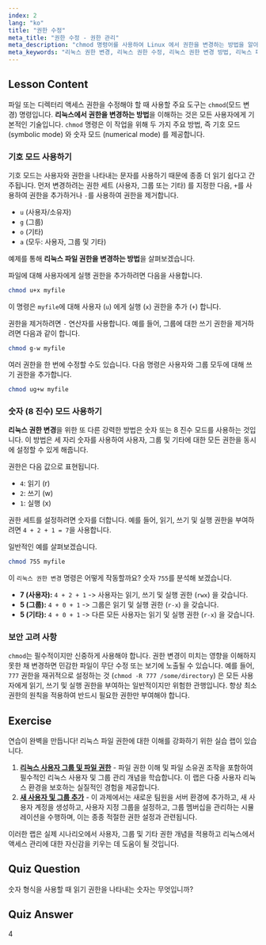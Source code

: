 ```yaml
---
index: 2
lang: "ko"
title: "권한 수정"
meta_title: "권한 수정 - 권한 관리"
meta_description: "chmod 명령어를 사용하여 Linux 에서 권한을 변경하는 방법을 알아보세요. 이 가이드는 기호 및 숫자 방식을 모두 다루어 파일 및 디렉터리 액세스를 안전하게 관리할 수 있도록 돕습니다. 시스템 관리를 위해 Linux 권한 변경 프로세스를 마스터하세요."
meta_keywords: "리눅스 권한 변경, 리눅스 권한 수정, 리눅스 권한 변경 방법, 리눅스 파일 권한 변경 방법, chmod, 파일 권한, 리눅스 보안, 기호 권한, 숫자 권한"
---
```


## Lesson Content

파일 또는 디렉터리 액세스 권한을 수정해야 할 때 사용할 주요 도구는 `chmod`(모드 변경) 명령입니다. **리눅스에서 권한을 변경하는 방법**을 이해하는 것은 모든 사용자에게 기본적인 기술입니다. `chmod` 명령은 이 작업을 위해 두 가지 주요 방법, 즉 기호 모드 (symbolic mode) 와 숫자 모드 (numerical mode) 를 제공합니다.

### 기호 모드 사용하기

기호 모드는 사용자와 권한을 나타내는 문자를 사용하기 때문에 종종 더 읽기 쉽다고 간주됩니다. 먼저 변경하려는 권한 세트 (사용자, 그룹 또는 기타) 를 지정한 다음, `+`를 사용하여 권한을 추가하거나 `-`를 사용하여 권한을 제거합니다.

- `u` (사용자/소유자)
- `g` (그룹)
- `o` (기타)
- `a` (모두: 사용자, 그룹 및 기타)

예제를 통해 **리눅스 파일 권한을 변경하는 방법**을 살펴보겠습니다.

파일에 대해 사용자에게 실행 권한을 추가하려면 다음을 사용합니다.

```bash
chmod u+x myfile
```

이 명령은 `myfile`에 대해 사용자 (`u`) 에게 실행 (`x`) 권한을 추가 (`+`) 합니다.

권한을 제거하려면 `-` 연산자를 사용합니다. 예를 들어, 그룹에 대한 쓰기 권한을 제거하려면 다음과 같이 합니다.

```bash
chmod g-w myfile
```

여러 권한을 한 번에 수정할 수도 있습니다. 다음 명령은 사용자와 그룹 모두에 대해 쓰기 권한을 추가합니다.

```bash
chmod ug+w myfile
```

### 숫자 (8 진수) 모드 사용하기

**리눅스 권한 변경**을 위한 또 다른 강력한 방법은 숫자 또는 8 진수 모드를 사용하는 것입니다. 이 방법은 세 자리 숫자를 사용하여 사용자, 그룹 및 기타에 대한 모든 권한을 동시에 설정할 수 있게 해줍니다.

권한은 다음 값으로 표현됩니다.

- `4`: 읽기 (r)
- `2`: 쓰기 (w)
- `1`: 실행 (x)

권한 세트를 설정하려면 숫자를 더합니다. 예를 들어, 읽기, 쓰기 및 실행 권한을 부여하려면 `4 + 2 + 1 = 7`을 사용합니다.

일반적인 예를 살펴보겠습니다.

```bash
chmod 755 myfile
```

이 `리눅스 권한 변경` 명령은 어떻게 작동할까요? 숫자 `755`를 분석해 보겠습니다.

- **7 (사용자):** `4 + 2 + 1` -> 사용자는 읽기, 쓰기 및 실행 권한 (`rwx`) 을 갖습니다.
- **5 (그룹):** `4 + 0 + 1` -> 그룹은 읽기 및 실행 권한 (`r-x`) 을 갖습니다.
- **5 (기타):** `4 + 0 + 1` -> 다른 모든 사용자는 읽기 및 실행 권한 (`r-x`) 을 갖습니다.

### 보안 고려 사항

`chmod`는 필수적이지만 신중하게 사용해야 합니다. 권한 변경이 미치는 영향을 이해하지 못한 채 변경하면 민감한 파일이 무단 수정 또는 보기에 노출될 수 있습니다. 예를 들어, `777` 권한을 재귀적으로 설정하는 것 (`chmod -R 777 /some/directory`) 은 모든 사용자에게 읽기, 쓰기 및 실행 권한을 부여하는 일반적이지만 위험한 관행입니다. 항상 최소 권한의 원칙을 적용하여 반드시 필요한 권한만 부여해야 합니다.

## Exercise

연습이 완벽을 만듭니다! 리눅스 파일 권한에 대한 이해를 강화하기 위한 실습 랩이 있습니다.

1. **[리눅스 사용자 그룹 및 파일 권한](https://labex.io/ko/labs/linux-linux-user-group-and-file-permissions-18002)** - 파일 권한 이해 및 파일 소유권 조작을 포함하여 필수적인 리눅스 사용자 및 그룹 관리 개념을 학습합니다. 이 랩은 다중 사용자 리눅스 환경을 보호하는 실질적인 경험을 제공합니다.
2. **[새 사용자 및 그룹 추가](https://labex.io/ko/labs/linux-add-new-user-and-group-17987)** - 이 과제에서는 새로운 팀원을 서버 환경에 추가하고, 새 사용자 계정을 생성하고, 사용자 지정 그룹을 설정하고, 그룹 멤버십을 관리하는 시뮬레이션을 수행하며, 이는 종종 적절한 권한 설정과 관련됩니다.

이러한 랩은 실제 시나리오에서 사용자, 그룹 및 기타 권한 개념을 적용하고 리눅스에서 액세스 관리에 대한 자신감을 키우는 데 도움이 될 것입니다.

## Quiz Question

숫자 형식을 사용할 때 읽기 권한을 나타내는 숫자는 무엇입니까?

## Quiz Answer

4

